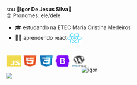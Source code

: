 sou <b> 💎Igor De Jesus Silva💎</b><br>
 :upside_down_face:  Pronomes: ele/dele<br>
- 🎓 estudando na ETEC Maria Cristina Medeiros<Br>
- 👨‍💻 aprendendo react<img align="center" alt="HTML" height="30" width="40" src="https://raw.githubusercontent.com/devicons/devicon/master/icons/react/react-original.svg">
<!--<div style="cursor:pointer;"><a herf="#">projetos</a></div>-->
 <div style="display: inline_block"><br>
  <img align="center" alt="Js" height="30" width="40" src="https://raw.githubusercontent.com/devicons/devicon/master/icons/javascript/javascript-plain.svg">
  <img align="center" alt="HTML" height="30" width="40" src="https://raw.githubusercontent.com/devicons/devicon/master/icons/html5/html5-original.svg">
  <img align="center" alt="CSS" height="30" width="40" src="https://raw.githubusercontent.com/devicons/devicon/master/icons/css3/css3-original.svg">
  <img align="center" alt="HTML" height="30" width="40" src="https://raw.githubusercontent.com/devicons/devicon/master/icons/bootstrap/bootstrap-original.svg">
  <img align="center" alt="HTML" height="30" width="40" src="https://raw.githubusercontent.com/devicons/devicon/master/icons/wordpress/wordpress-original.svg">
  <img align="right" alt="igor" src="https://cdn.discordapp.com/attachments/730162373003837573/880543471763591259/gifIgor.gif" width="300px">
  
</div>
<br>
<div><a href="https://www.instagram.com/s_igo.r/" target="_blank"><img src="https://img.shields.io/badge/-Instagram-%23E4405F?style=for-the-badge&logo=instagram&logoColor=white" target="_blank"></a>
 	 <!--<a href="#" target="_blank"><img src="https://img.shields.io/badge/-LinkedIn-%230077B5?style=for-the-badge&logo=linkedin&logoColor=white" target="_blank"></a>--></div>
<!-- ![Snake animation](https://raw.githubusercontent.com/igorrzinho/igorrzinho/output/github-contribution-grid-snake.svg)-->

